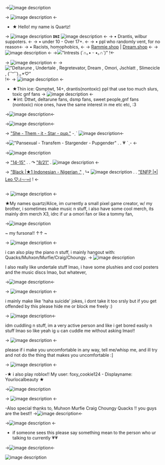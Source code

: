 ->![image description](https://media.discordapp.net/attachments/1178324292027564123/1218552026770968596/33477963939396f4c1ddaddf2fd1a2af.jpg?ex=66081402&is=65f59f02&hm=e60d506dc87cc16e36f87429c0f6f10cd7caee1b3bc90cc75138a56de25a9f60&)

-> ![image description](https://tomomi.neocities.org/divider/div40.png) <-

- ★ Hello! my name is Quartz!

-> ![image description](https://tomomi.neocities.org/pixeles/187.gif) **`DNI`** ![image
description](https://tomomi.neocities.org/pixeles/187.gif) <-
-> • Drantis, wilbur suppoters. <-
-> • under 10 - Over 17+. <-
-> • ppl who randomly vent, for no reason<-
-> • Racists, homophobics, <-
-> [Rammie.shop](url) | [Dream.shop](url) <-
-> ![image description](https://tomomi.neocities.org/divider/div40.png) <-
->!["Intrests (⁠´⁠∩⁠｡⁠•⁠ ⁠ᵕ⁠ ⁠•⁠｡⁠∩⁠`⁠)"]() !<-

-> ![image description](https://tomomi.neocities.org/divider/div40.png) <-
->!["*Deltarune , Undertale , Regretevator, Dream , Omori, Jschlatt , Slimecicle ,* (⁠*⁠˘⁠︶⁠˘⁠*⁠)⁠.⁠｡⁠*⁠♡"]() !<-
-> ![image description](https://tomomi.neocities.org/divider/div40.png) <-
- ★Thin ice: Qsmptwt, 14+, drantis(nontoxic) ppl that use too much slurs, toxic gnf fans
-> ![image description](https://tomomi.neocities.org/divider/div40.png) <-
- ★int: Dttwt, deltarune fans, dsmp fans, sweet people,gnf fans (nontoxic) nice ones, have the same interest in me etc etc, :3

->![image description](https://media.discordapp.net/attachments/1178324292027564123/1218566824053051582/72cd4b04fb721783c4b0e9173f4ed3b6.jpg?ex=660821ca&is=65f5acca&hm=195a19cadca12d529d6d602f3ac0304294007f7911108ae2ce1c884561c8607f&)<-

->![image description](https://tomomi.neocities.org/divider/div24.gif)<-

-> ["She - Them - it - Star - pup."]() -ˏˋ ![image description](https://tomomi.neocities.org/pixeles/250.gif)<-

->!["Pansexual - Transfem - Stargender - Pupgender"]() . . 💗 ˊˎ- <-

->![image description](https://media.discordapp.net/attachments/1178324292027564123/1218562279277334658/Untitled382_20240316211048.png?ex=66081d8f&is=65f5a88f&hm=83f0322c6ce01692a6b8fd63f8c2690d67013f169480665fc40fd81fe8c7ac5d&)

-> ["14-15"]() . . ↷ ["8/21"]() . ![image
description](https://tomomi.neocities.org/pixeles/275.png) <-

-> ["Black |★1 Indonesian - Nigerian ."]() ˛ ↳ ![image description](https://tomomi.neocities.org/28.png) . .
["ENFP |•| Leo ♡⁠˖⁠꒰⁠ᵕ⁠༚⁠ᵕ⁠⑅⁠꒱]() ! <-

-> ![image description](https://tomomi.neocities.org/divider/div40.png) <-

★My names quartz/Alice, im currently a small pixel game creator, w/ my brother, i sometimes make music n stuff, i also have some cool merch, its mainly drm merch X3, idrc if ur a omori fan or like a tommy fan,

->![image description](https://media.discordapp.net/attachments/1178324292027564123/1218564609250693250/pony-town-persona_No_FURSONA-sit-padded-4x.gif?ex=66081fba&is=65f5aaba&hm=d7aeb7268a6f6117901b6589f3761c6f1493435dfe0910b08dfad703ca744644&)

~ my fursona!! ↑↑ ~

-> ![image description](https://tomomi.neocities.org/divider/div40.png) <-

i can also play the piano n stuff, i mainly hangout with: Quacks/Muhxon/Murfie/Craig/Choungy. -> ![image description](https://tomomi.neocities.org/pixeles2/355.gif)

I also really like undertale stuff lmao, i have some plushies and cool posters and the music discs lmao, but whatever,

->![image description](https://media.discordapp.net/attachments/1178324292027564123/1218566824388464731/1d56fe0325b185d61bda1b6f78d32ad2.jpg?ex=660821ca&is=65f5acca&hm=2a16ce837f101633533faf875f7e9b31482326d397336a2d694c527dac56b873&)<-

-> ![image description](https://tomomi.neocities.org/divider/div40.png) <-

i mainly make like 'haha suicide' jokes, i dont take it too srsly but if you get offended by this please hide me or block me freely :)

-> ![image description](https://media.discordapp.net/attachments/1178324292027564123/1218566823763513405/c7aaa035fc0dfbe293bb61317a7c0631.jpg?ex=660821ca&is=65f5acca&hm=3153b9574f30092d8d106a0bc140eaa68aa497bd16fbcc3078a97c0c4f229a63&)<-

idm cuddling n stuff, im a very active person and like i get bored easily n stuff lmao so like yeah ig u can cuddle me without asking lmao!!

-> ![image description](https://tomomi.neocities.org/divider/div40.png) <-

please if i make you uncomfortable in any way, tell me/whisp me, and ill try and not do the thing that makes you uncomfortable :]

-> ![image description](https://tomomi.neocities.org/divider/div40.png) <-

-★ i also play roblox!! My user: foxy_cookie124 - Displayname: Yourlocalbeauty ★

->![image description](https://media.discordapp.net/attachments/1178324292027564123/1218570156675039402/Untitled383_20240316214224.png?ex=660824e5&is=65f5afe5&hm=b64bea41b95c0312cd316a7bcb6bb26736efb1834c882be1a8ac878f3d6b6d15&)

-> ![image description](https://tomomi.neocities.org/divider/div40.png) <-

-Also special thanks to, Muhxon Murfie Craig Choungy Quacks !! you guys are the best!! ->![image description](https://tomomi.neocities.org/28.png)<-

->![image description](https://tomomi.neocities.org/divider/div40.png) <-

- if someone sees this please say something mean to the person who ur talking to currently 💗💗

->![image description](https://media.discordapp.net/attachments/1178324292027564123/1218577695881953280/c4079b9bc4580bc62ee2f09bb43b6115.jpg?ex=66082bea&is=65f5b6ea&hm=a352bdd39e3b6e6b44a471eec59f1df0f23192e1b078a6390421fe3b188f3e45&)<-

![image description](https://tomomi.neocities.org/divider/div40.png) 

